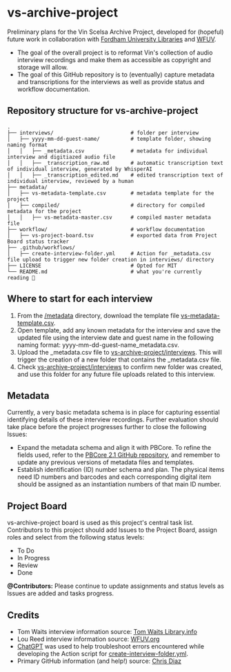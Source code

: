 # vs-archive-project

Preliminary plans for the Vin Scelsa Archive Project, developed for (hopeful) future work in collaboration with [Fordham University Libraries](https://www.fordham.edu/resources/libraries/) and [WFUV](http://wfuv.org). 
- The goal of the overall project is to reformat Vin's collection of audio interview recordings and make them as accessible as copyright and storage will allow. 
- The goal of this GitHub repository is to (eventually) capture metadata and transcriptions for the interviews as well as provide status and workflow documentation.

## Repository structure for vs-archive-project
```
.
├── interviews/                         # folder per interview 
│   ├── yyyy-mm-dd-guest-name/          # template folder, showing naming format 
│   │   ├── _metadata.csv               # metadata for individual interview and digitiazed audio file
│   │   ├── _transcription_raw.md       # automatic transcription text of individual interview, generated by WhisperAI
│   │   ├── _transcription_edited.md    # edited transcription text of individual interview, reviewed by a human
├── metadata/                           
│   ├── vs-metadata-template.csv        # metadata template for the project
│   ├── compiled/                       # directory for compiled metadata for the project
│   │   ├── vs-metadata-master.csv      # compiled master metadata file
├── workflow/                           # workflow documentation
│   ├── vs-project-board.tsv            # exported data from Project Board status tracker
├── .github/workflows/                 
│   ├── create-interview-folder.yml     # Action for _metadata.csv file upload to trigger new folder creation in interviews/ directory 
├── LICENSE                             # Opted for MIT
└── README.md                           # what you're currently reading 🙂
```

## Where to start for each interview
1. From the [/metadata](https://github.com/swdrop/vs-archive-project/tree/612b461669bf237c7dab1d20db940b0a365a5e4f/metadata) directory, download the template file [vs-metadata-template.csv](https://github.com/swdrop/vs-archive-project/blob/ed7f08638c6ded2f4b809ccfba85b32ab56013a2/metadata/vs_metadata_template.csv).
2. Open template, add any known metadata for the interview and save the updated file using the interview date and guest name in the following naming format: yyyy-mm-dd-guest-name_metadata.csv.
3. Upload the _metadata.csv file to [vs-archive-project/interviews](https://github.com/swdrop/vs-archive-project/tree/33989127869e42d46d99c08327e7e5c07bbb2a41/interviews). This will trigger the creation of a new folder that contains the _metadata.csv file.
4. Check [vs-archive-project/interviews](https://github.com/swdrop/vs-archive-project/tree/33989127869e42d46d99c08327e7e5c07bbb2a41/interviews) to confirm new folder was created, and use this folder for any future file uploads related to this interview.

## Metadata
Currently, a very basic metadata schema is in place for capturing essential identifying details of these interview recordings. Further evaluation should take place before the project progresses further to close the following Issues:
- Expand the metadata schema and align it with PBCore. To refine the fields used, refer to the [PBCore 2.1 GitHub repository](https://github.com/PBCore-AV-Metadata/PBCore_2.1.git), and remember to update any previous versions of metadata files and templates.
- Establish identification (ID) number schema and plan. The physical items need ID numbers and barcodes and each corresponding digital item should be assigned as an instantiation numbers of that main ID number.

## Project Board
vs-archive-project board is used as this project's central task list. Contributors to this project should add Issues to the Project Board, assign roles and select from the following status levels: 

- To Do
- In Progress
- Review
- Done

**@Contributors:** Please continue to update assignments and status levels as Issues are added and tasks progress.

## Credits
- Tom Waits interview information source: [Tom Waits Library.info](http://tomwaitslibrary.info/biography/interviews/wnew-fm-idiots-delight/)
- Lou Reed interview information source: [WFUV.org](https://wfuv.org/content/vin-scelsa-shares-1998-interview-lou-reed-idiots-delight)
- [ChatGPT](https://chatgpt.com/) was used to help troubleshoot errors encountered while developing the Action script for [create-interview-folder.yml](https://github.com/swdrop/vs-archive-project/blob/acf82fba800eb31864bc2f1022401d96b97a7632/.github/workflows/create-interview-folder.yml).
- Primary GitHub information (and help!) source: [Chris Diaz](https://github.com/chrisdaaz)
